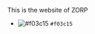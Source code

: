 This is the website of ZORP
- ![#f03c15](https://via.placeholder.com/15/f03c15/000000?text=+) `#f03c15`
